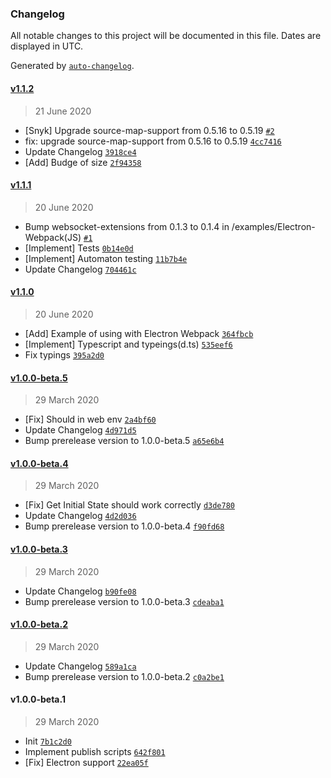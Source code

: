 ### Changelog

All notable changes to this project will be documented in this file. Dates are displayed in UTC.

Generated by [`auto-changelog`](https://github.com/CookPete/auto-changelog).

#### [v1.1.2](https://github.com/VadimKorobka/redux-replica/compare/v1.1.1...v1.1.2)

> 21 June 2020

- [Snyk] Upgrade source-map-support from 0.5.16 to 0.5.19 [`#2`](https://github.com/VadimKorobka/redux-replica/pull/2)
- fix: upgrade source-map-support from 0.5.16 to 0.5.19 [`4cc7416`](https://github.com/VadimKorobka/redux-replica/commit/4cc741652612389a159d8bf3a313a19992d4e77b)
- Update Changelog [`3918ce4`](https://github.com/VadimKorobka/redux-replica/commit/3918ce45ec36a8b16556b87e4542a516cfee4a53)
- [Add] Budge of size [`2f94358`](https://github.com/VadimKorobka/redux-replica/commit/2f943581703bcc374b586a4a3c3237db84b103ff)

#### [v1.1.1](https://github.com/VadimKorobka/redux-replica/compare/v1.1.0...v1.1.1)

> 20 June 2020

- Bump websocket-extensions from 0.1.3 to 0.1.4 in /examples/Electron-Webpack(JS) [`#1`](https://github.com/VadimKorobka/redux-replica/pull/1)
- [Implement] Tests [`0b14e0d`](https://github.com/VadimKorobka/redux-replica/commit/0b14e0d59e3e9118623ce30901d76ba527f43625)
- [Implement] Automaton testing [`11b7b4e`](https://github.com/VadimKorobka/redux-replica/commit/11b7b4ec35e3eeab0168ff7eca51f6539e60d4c4)
- Update Changelog [`704461c`](https://github.com/VadimKorobka/redux-replica/commit/704461c1aaa46af747839e8512a0742145ed5d4f)

#### [v1.1.0](https://github.com/VadimKorobka/redux-replica/compare/v1.0.0-beta.5...v1.1.0)

> 20 June 2020

- [Add] Example of using with Electron Webpack [`364fbcb`](https://github.com/VadimKorobka/redux-replica/commit/364fbcb9ef30bce39e5dcd09c26a074faff89da7)
- [Implement] Typescript and typeings(d.ts) [`535eef6`](https://github.com/VadimKorobka/redux-replica/commit/535eef69d5aac8f9670a64c503f2e39d41768df7)
- Fix typings [`395a2d0`](https://github.com/VadimKorobka/redux-replica/commit/395a2d050b55489be5aae0b23c1fd89bb4128904)

#### [v1.0.0-beta.5](https://github.com/VadimKorobka/redux-replica/compare/v1.0.0-beta.4...v1.0.0-beta.5)

> 29 March 2020

- [Fix] Should in web env [`2a4bf60`](https://github.com/VadimKorobka/redux-replica/commit/2a4bf600fa5de28a35700be32c46548e3c13626c)
- Update Changelog [`4d971d5`](https://github.com/VadimKorobka/redux-replica/commit/4d971d5cc2ffcc37acafb8378327947c09fd6e48)
- Bump prerelease version to 1.0.0-beta.5 [`a65e6b4`](https://github.com/VadimKorobka/redux-replica/commit/a65e6b44fc6503bd71b214bd3923bec6064f1713)

#### [v1.0.0-beta.4](https://github.com/VadimKorobka/redux-replica/compare/v1.0.0-beta.3...v1.0.0-beta.4)

> 29 March 2020

- [Fix] Get Initial State should work correctly [`d3de780`](https://github.com/VadimKorobka/redux-replica/commit/d3de780ed34939cb466edd22738ac399cb19b778)
- Update Changelog [`4d2d036`](https://github.com/VadimKorobka/redux-replica/commit/4d2d03697474d2062a5c578999077b042212a9cc)
- Bump prerelease version to 1.0.0-beta.4 [`f90fd68`](https://github.com/VadimKorobka/redux-replica/commit/f90fd686edae4a68a855258ee58bb312a0db3919)

#### [v1.0.0-beta.3](https://github.com/VadimKorobka/redux-replica/compare/v1.0.0-beta.2...v1.0.0-beta.3)

> 29 March 2020

- Update Changelog [`b90fe08`](https://github.com/VadimKorobka/redux-replica/commit/b90fe085559ca40fbf38d40796a1d46c5df12672)
- Bump prerelease version to 1.0.0-beta.3 [`cdeaba1`](https://github.com/VadimKorobka/redux-replica/commit/cdeaba183adf945a266733e10c7d40cd7698e273)

#### [v1.0.0-beta.2](https://github.com/VadimKorobka/redux-replica/compare/v1.0.0-beta.1...v1.0.0-beta.2)

> 29 March 2020

- Update Changelog [`589a1ca`](https://github.com/VadimKorobka/redux-replica/commit/589a1ca25dfdfc3b86017ce63bebdf1c4508f4aa)
- Bump prerelease version to 1.0.0-beta.2 [`c0a2be1`](https://github.com/VadimKorobka/redux-replica/commit/c0a2be1ba13355aa42721c60f98f91eb7e4e1410)

#### v1.0.0-beta.1

> 29 March 2020

- Init [`7b1c2d0`](https://github.com/VadimKorobka/redux-replica/commit/7b1c2d09b7f42312cacbc6e5f7d161cc123235dc)
- Implement publish scripts [`642f801`](https://github.com/VadimKorobka/redux-replica/commit/642f801dbf1b02a79f3c630b314c81ecb7c7f921)
- [Fix] Electron support [`22ea05f`](https://github.com/VadimKorobka/redux-replica/commit/22ea05f35bcd7c025794a66aa7229646c89c0e43)
